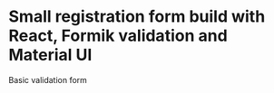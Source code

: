 # Small registration form build with React, Formik validation and Material UI

Basic validation form
